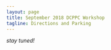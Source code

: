```yaml
---
layout: page
title: September 2018 DCPPC Workshop 
tagline: Directions and Parking
---
```


_stay tuned!_